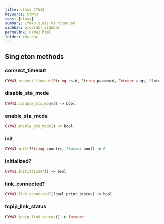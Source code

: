 ```yaml
---
title: class CYW43
keywords: CYW43
tags: [class]
summary: CYW43 class of PicoRuby
sidebar: picoruby_sidebar
permalink: CYW43.html
folder: rbs_doc
---
```

## Singleton methods
### connect_timeout

```ruby
CYW43.connect_timeout(String ssid, String password, Integer augh, ?Integer timeout) -> bool
```
### disable_sta_mode

```ruby
CYW43.disable_sta_mode() -> bool
```
### enable_sta_mode

```ruby
CYW43.enable_sta_mode() -> bool
```
### init

```ruby
CYW43.init(?String country, ?force: bool) -> 0
```
### initialized?

```ruby
CYW43.initialized?() -> bool
```
### link_connected?

```ruby
CYW43.link_connected?(?bool print_status) -> bool
```
### tcpip_link_status

```ruby
CYW43.tcpip_link_status() -> Integer
```
